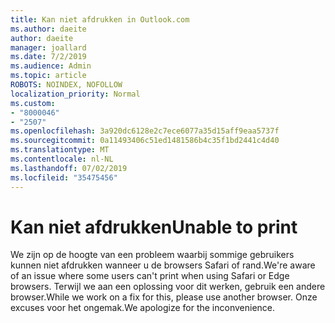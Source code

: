 ```yaml
---
title: Kan niet afdrukken in Outlook.com
ms.author: daeite
author: daeite
manager: joallard
ms.date: 7/2/2019
ms.audience: Admin
ms.topic: article
ROBOTS: NOINDEX, NOFOLLOW
localization_priority: Normal
ms.custom:
- "8000046"
- "2507"
ms.openlocfilehash: 3a920dc6128e2c7ece6077a35d15aff9eaa5737f
ms.sourcegitcommit: 0a11493406c51ed1481586b4c35f1bd2441c4d40
ms.translationtype: MT
ms.contentlocale: nl-NL
ms.lasthandoff: 07/02/2019
ms.locfileid: "35475456"
---
```

# <a name="unable-to-print"></a><span data-ttu-id="3cf71-102">Kan niet afdrukken</span><span class="sxs-lookup"><span data-stu-id="3cf71-102">Unable to print</span></span>

<span data-ttu-id="3cf71-103">We zijn op de hoogte van een probleem waarbij sommige gebruikers kunnen niet afdrukken wanneer u de browsers Safari of rand.</span><span class="sxs-lookup"><span data-stu-id="3cf71-103">We're aware of an issue where some users can't print when using Safari or Edge browsers.</span></span> <span data-ttu-id="3cf71-104">Terwijl we aan een oplossing voor dit werken, gebruik een andere browser.</span><span class="sxs-lookup"><span data-stu-id="3cf71-104">While we work on a fix for this, please use another browser.</span></span> <span data-ttu-id="3cf71-105">Onze excuses voor het ongemak.</span><span class="sxs-lookup"><span data-stu-id="3cf71-105">We apologize for the inconvenience.</span></span>